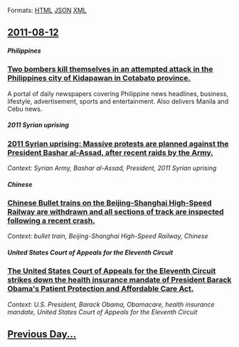 
Formats: [HTML](2011/08/12/index.html)  [JSON](2011/08/12/index.json)  [XML](2011/08/12/index.xml)  

## [2011-08-12](/news/2011/08/12/index.md)

##### Philippines
### [Two bombers kill themselves in an attempted attack in the Philippines city of Kidapawan in Cotabato province. ](/news/2011/08/12/two-bombers-kill-themselves-in-an-attempted-attack-in-the-philippines-city-of-kidapawan-in-cotabato-province.md)
A portal of daily newspapers covering Philippine news headlines, business, lifestyle, advertisement, sports and entertainment. Also delivers Manila and Cebu news.

##### 2011 Syrian uprising
### [2011 Syrian uprising: Massive protests are planned against the President Bashar al-Assad, after recent raids by the Army. ](/news/2011/08/12/2011-syrian-uprising-massive-protests-are-planned-against-the-president-bashar-al-assad-after-recent-raids-by-the-army.md)
_Context: Syrian Army, Bashar al-Assad, President, 2011 Syrian uprising_

##### Chinese
### [Chinese Bullet trains on the Beijing-Shanghai High-Speed Railway are withdrawn and all sections of track are inspected following a recent crash. ](/news/2011/08/12/chinese-bullet-trains-on-the-beijingashanghai-high-speed-railway-are-withdrawn-and-all-sections-of-track-are-inspected-following-a-recent.md)
_Context: bullet train, Beijing-Shanghai High-Speed Railway, Chinese_

##### United States Court of Appeals for the Eleventh Circuit
### [The United States Court of Appeals for the Eleventh Circuit strikes down the health insurance mandate of President Barack Obama's Patient Protection and Affordable Care Act. ](/news/2011/08/12/the-united-states-court-of-appeals-for-the-eleventh-circuit-strikes-down-the-health-insurance-mandate-of-president-barack-obama-s-patient-pr.md)
_Context: U.S. President, Barack Obama, Obamacare, health insurance mandate, United States Court of Appeals for the Eleventh Circuit_

## [Previous Day...](/news/2011/08/11/index.md)

